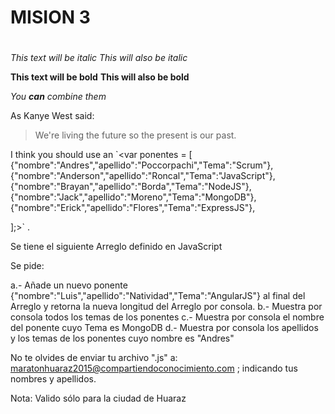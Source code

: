 
# MISION 3 <h1>

*This text will be italic*
_This will also be italic_

**This text will be bold**
__This will also be bold__

*You **can** combine them*

As Kanye West said:

> We're living the future so
> the present is our past.

I think you should use an
`<var ponentes = [
                {"nombre":"Andres","apellido":"Poccorpachi","Tema":"Scrum"},
                {"nombre":"Anderson","apellido":"Roncal","Tema":"JavaScript"},
                {"nombre":"Brayan","apellido":"Borda","Tema":"NodeJS"},
                {"nombre":"Jack","apellido":"Moreno","Tema":"MongoDB"},
                {"nombre":"Erick","apellido":"Flores","Tema":"ExpressJS"},
                
                
];>` .

Se tiene el siguiente Arreglo definido en JavaScript



Se pide:

a.- Añade un nuevo ponente {"nombre":"Luis","apellido":"Natividad","Tema":"AngularJS"} al final del Arreglo y retorna la nueva longitud del Arreglo por consola.
b.- Muestra por consola todos los temas de los ponentes
c.- Muestra por consola el nombre del ponente cuyo Tema es MongoDB
d.- Muestra por consola los apellidos y los temas de los ponentes cuyo nombre es "Andres"

No te olvides de enviar tu archivo ".js" a: maratonhuaraz2015@compartiendoconocimiento.com ; indicando tus nombres y apellidos.

Nota: Valido sólo para la ciudad de Huaraz
